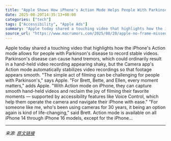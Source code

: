 ```yaml
---
title: "Apple Shows How iPhone's Action Mode Helps People With Parkinson's"
date: 2025-08-20T14:35:13+08:00
categories: ["tech"]
tags: ["Accessibility", "Apple Ads"]
summary: "Apple today shared a touching video that highlights how the iPhone's Action mode allows for people with Parkinson's disease to record stable videos. Parkinson's disease can cause hand tremors, which c"
source_url: "https://www.macrumors.com/2025/08/20/apple-no-frame-missed-video/"
---
```


Apple today shared a touching video that highlights how the iPhone's Action mode allows for people with Parkinson's disease to record stable videos. Parkinson's disease can cause hand tremors, which could ordinarily result in a hand-held video recording appearing shaky, but the Camera app's Action mode automatically stabilizes video recordings so that footage appears smooth. "The simple act of filming can be challenging for people with Parkinson's," says Apple. "For Brett, Bette, and Ellen, every moment matters," adds Apple. "With Action mode on iPhone, they can capture smooth hand-held videos and reclaim the joy of filming their favorite moments — supported by accessibility features like Voice Control, which help them operate the camera and navigate their iPhone with ease." "For someone like me, who's been using cameras for 30 years, it being an option again is kind of life-changing," said Brett. Action mode is available on all iPhone 14 through iPhone 16 models, except for the iPhone...

---

*来源: [原文链接](https://www.macrumors.com/2025/08/20/apple-no-frame-missed-video/)*
